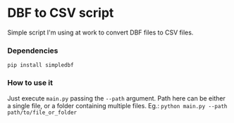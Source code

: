 # DBF to CSV script

Simple script I'm using at work to convert DBF files to CSV files.

### Dependencies
`pip install simpledbf`

### How to use it
Just execute `main.py` passing the `--path` argument. Path here can be either a single file, or a folder containing multiple files.
Eg.: `python main.py --path path/to/file_or_folder`
